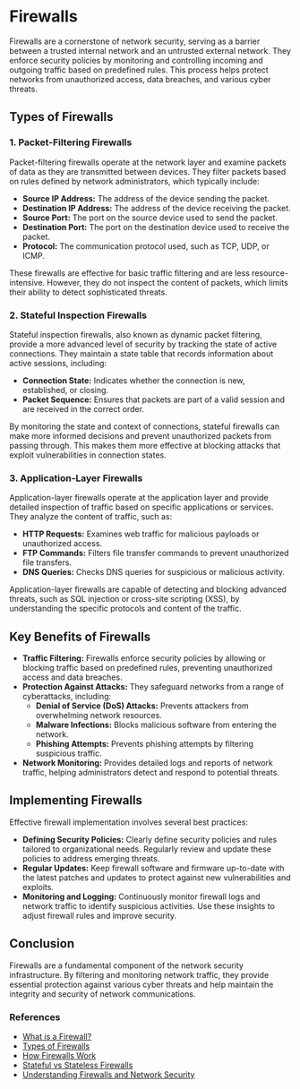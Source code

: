 # Firewalls

Firewalls are a cornerstone of network security, serving as a barrier between a trusted internal network and an untrusted external network. They enforce security policies by monitoring and controlling incoming and outgoing traffic based on predefined rules. This process helps protect networks from unauthorized access, data breaches, and various cyber threats.

## Types of Firewalls

### 1. Packet-Filtering Firewalls

Packet-filtering firewalls operate at the network layer and examine packets of data as they are transmitted between devices. They filter packets based on rules defined by network administrators, which typically include:

- **Source IP Address:** The address of the device sending the packet.
- **Destination IP Address:** The address of the device receiving the packet.
- **Source Port:** The port on the source device used to send the packet.
- **Destination Port:** The port on the destination device used to receive the packet.
- **Protocol:** The communication protocol used, such as TCP, UDP, or ICMP.

These firewalls are effective for basic traffic filtering and are less resource-intensive. However, they do not inspect the content of packets, which limits their ability to detect sophisticated threats.

### 2. Stateful Inspection Firewalls

Stateful inspection firewalls, also known as dynamic packet filtering, provide a more advanced level of security by tracking the state of active connections. They maintain a state table that records information about active sessions, including:

- **Connection State:** Indicates whether the connection is new, established, or closing.
- **Packet Sequence:** Ensures that packets are part of a valid session and are received in the correct order.

By monitoring the state and context of connections, stateful firewalls can make more informed decisions and prevent unauthorized packets from passing through. This makes them more effective at blocking attacks that exploit vulnerabilities in connection states.

### 3. Application-Layer Firewalls

Application-layer firewalls operate at the application layer and provide detailed inspection of traffic based on specific applications or services. They analyze the content of traffic, such as:

- **HTTP Requests:** Examines web traffic for malicious payloads or unauthorized access.
- **FTP Commands:** Filters file transfer commands to prevent unauthorized file transfers.
- **DNS Queries:** Checks DNS queries for suspicious or malicious activity.

Application-layer firewalls are capable of detecting and blocking advanced threats, such as SQL injection or cross-site scripting (XSS), by understanding the specific protocols and content of the traffic.

## Key Benefits of Firewalls

- **Traffic Filtering:** Firewalls enforce security policies by allowing or blocking traffic based on predefined rules, preventing unauthorized access and data breaches.
- **Protection Against Attacks:** They safeguard networks from a range of cyberattacks, including:
  - **Denial of Service (DoS) Attacks:** Prevents attackers from overwhelming network resources.
  - **Malware Infections:** Blocks malicious software from entering the network.
  - **Phishing Attempts:** Prevents phishing attempts by filtering suspicious traffic.
- **Network Monitoring:** Provides detailed logs and reports of network traffic, helping administrators detect and respond to potential threats.

## Implementing Firewalls

Effective firewall implementation involves several best practices:

- **Defining Security Policies:** Clearly define security policies and rules tailored to organizational needs. Regularly review and update these policies to address emerging threats.
- **Regular Updates:** Keep firewall software and firmware up-to-date with the latest patches and updates to protect against new vulnerabilities and exploits.
- **Monitoring and Logging:** Continuously monitor firewall logs and network traffic to identify suspicious activities. Use these insights to adjust firewall rules and improve security.

## Conclusion

Firewalls are a fundamental component of the network security infrastructure. By filtering and monitoring network traffic, they provide essential protection against various cyber threats and help maintain the integrity and security of network communications.

### References

- [What is a Firewall?](https://www.cisco.com/c/en/us/products/security/firewalls/what-is-a-firewall.html)
- [Types of Firewalls](https://www.techradar.com/best/firewall)
- [How Firewalls Work](https://www.cloudflare.com/learning/ddos/what-is-a-firewall/)
- [Stateful vs Stateless Firewalls](https://www.sonicwall.com/sonicwall-blog/stateful-vs-stateless-firewalls/)
- [Understanding Firewalls and Network Security](https://www.redhat.com/en/resources/understanding-firewalls-and-network-security)

